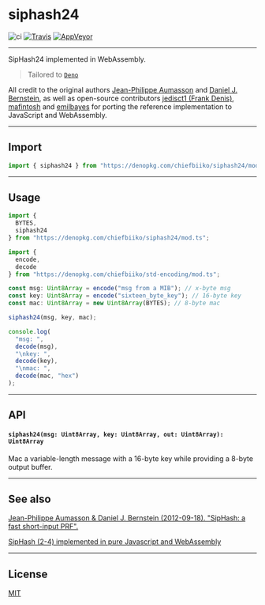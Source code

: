 # siphash24

![ci](https://github.com/chiefbiiko/siphash24/workflows/ci/badge.svg)
[![Travis](http://img.shields.io/travis/chiefbiiko/siphash24.svg?style=flat)](http://travis-ci.org/chiefbiiko/siphash24) [![AppVeyor](https://ci.appveyor.com/api/projects/status/github/chiefbiiko/siphash24?branch=master&svg=true)](https://ci.appveyor.com/project/chiefbiiko/siphash24)

---

SipHash24 implemented in WebAssembly.

> Tailored to [`Deno`](https://github.com/denoland/deno)

All credit to the original authors [Jean-Philippe Aumasson](https://131002.net) and [Daniel J. Bernstein](http://cr.yp.to), as well as open-source contributors [jedisct1 (Frank Denis)](https://github.com/jedisct1/siphash-js), [mafintosh](https://github.com/mafintosh/siphash24-wasm) and [emilbayes](https://github.com/emilbayes/siphash24) for porting the reference implementation to JavaScript and WebAssembly.

---

## Import

```ts
import { siphash24 } from "https://denopkg.com/chiefbiiko/siphash24/mod.ts";
```

---

## Usage

``` ts
import {
  BYTES,
  siphash24
} from "https://denopkg.com/chiefbiiko/siphash24/mod.ts";

import {
  encode,
  decode
} from "https://denopkg.com/chiefbiiko/std-encoding/mod.ts";

const msg: Uint8Array = encode("msg from a MIB"); // x-byte msg
const key: Uint8Array = encode("sixteen_byte_key"); // 16-byte key
const mac: Uint8Array = new Uint8Array(BYTES); // 8-byte mac

siphash24(msg, key, mac);

console.log(
  "msg: ",
  decode(msg),
  "\nkey: ",
  decode(key),
  "\nmac: ",
  decode(mac, "hex")
);

```

---

## API

#### `siphash24(msg: Uint8Array, key: Uint8Array, out: Uint8Array): Uint8Array`

Mac a variable-length message with a 16-byte key while providing a 8-byte output buffer.

---

## See also

[Jean-Philippe Aumasson & Daniel J. Bernstein (2012-09-18). "SipHash: a fast short-input PRF".](https://131002.net/siphash/siphash.pdf)

[SipHash (2-4) implemented in pure Javascript and WebAssembly](https://github.com/mafintosh/siphash24)

---

## License

[MIT](./license.md)
